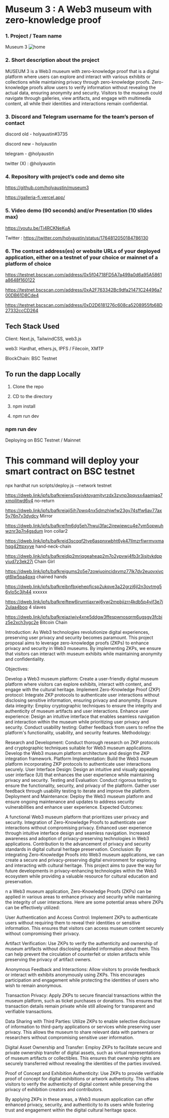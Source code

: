# Museum 3 : A Web3 museum with zero-knowledge proof

### 1. Project / Team name

Museum 3
![home](./bannerblack.png)

### 2. Short description about the project

MUSEUM 3 is a Web3 museum with zero-knowledge proof that is a digital platform where users can explore and interact with various exhibits or collections while maintaining privacy through zero-knowledge proofs. Zero-knowledge proofs allow users to verify information without revealing the actual data, ensuring anonymity and security. Visitors to the museum could navigate through galleries, view artifacts, and engage with multimedia content, all while their identities and interactions remain confidential. 

### 3. Discord and Telegram username for the team’s person of contact

discord old - holyaustin#3735

discord new - holyaustin

telegram - @holyaustin

twitter (X) : @holyaustin

### 4. Repository with project’s code and demo site

<https://github.com/holyaustin/museum3>

<https://galleria-fi.vercel.app/>

### 5. Video demo (90 seconds) and/or Presentation (10 slides max)

<https://youtu.be/Ti4RCKNeKuA> 

Twitter : https://twitter.com/holyaustin/status/1764812050184786130

### 6. The contract address(es) or website URLs of your deployed application, either on a testnet of your choice or mainnet of a platform of choice

<https://testnet.bscscan.com/address/0x5f04718FD5A7a499a0d6a95A5861a8648f160122>

<https://testnet.bscscan.com/address/0xA2F763342Bc9dfa21471C24496a700DB61D8Cde4>

<https://testnet.bscscan.com/address/0xD2D6181276c608ca5208955fb68D27332ccCD264>


## Tech Stack Used

Client: Next.js, TailwindCSS, web3.js

web3:  Hardhat, ethers.js, IPFS / Filecoin, XMTP

BlockChain: BSC Testnet

## To run the dapp Locally

1. Clone the repo

2. CD to the directory

3. npm install

4. npm run dev

### npm run dev

Deploying on BSC Testnet / Mainnet


# This command will deploy your smart contract on BSC testnet

  npx hardhat run scripts/deploy.js --network testnet

<https://dweb.link/ipfs/bafkreiens5gxjvktoyamjtyrzdx3zynp3pqysx4aamjaq7xmoilitwd6v4>   no-return

<https://dweb.link/ipfs/bafkreiaji5ih7pwq4nx5dmzhjwfw23gy74sffw6av77ax5y76n7v3dydcy>    Mirror

<https://dweb.link/ipfs/bafkreifm6dg5eh7hwui3fac2jrewiewcu4e7vm5opwuhwznr3p7n4gsdum>    Iron collar2

<https://dweb.link/ipfs/bafkreid3scqqf2tye6aspnxwbht6yk47llmzrfiwrmvxmahqg42ttpxyye>    hand-neck-chain

<https://dweb.link/ipfs/bafkreidjp2mriqgeaheap2m7o2ypvwj4fb3r3isjtvkdppyiud7z3ek27i>    Chain Girl

<https://dweb.link/ipfs/bafkreigums2o5e7zowjuoincidxvmz77lk7dv2euovxivcgt6lw5pa4pxq>    chained hands

<https://dweb.link/ipfs/bafkreibnfbxjehepfjcsp2ukqve3a22grzi6jl2n3ovtmg56vlo5c3jh44>    xxxxxx

<https://dweb.link/ipfs/bafkreiftew6irumtjaxrwj6ywj2mpbjizrr4kdb5p4yjf3e7i2ulaa4boq>    4 slaves

<https://dweb.link/ipfs/bafkreiazjwjv4xne5ddgw3ffespwnosqrm6ugsgy3fcbiz5e2xch3ygc2e>    Bitcoin Chain



Introduction:
As Web3 technologies revolutionize digital experiences, preserving user privacy and security becomes paramount. This project proposal aims to leverage zero-knowledge proofs (ZKPs) to enhance privacy and security in Web3 museums. By implementing ZKPs, we ensure that visitors can interact with museum exhibits while maintaining anonymity and confidentiality.

Objectives:

Develop a Web3 museum platform: Create a user-friendly digital museum platform where visitors can explore exhibits, interact with content, and engage with the cultural heritage.
Implement Zero-Knowledge Proof (ZKP) protocol: Integrate ZKP protocols to authenticate user interactions without disclosing sensitive information, ensuring privacy and anonymity.
Ensure data integrity: Employ cryptographic techniques to ensure the integrity and authenticity of museum artifacts and user interactions.
Enhance user experience: Design an intuitive interface that enables seamless navigation and interaction within the museum while prioritizing user privacy and security.
Conduct usability testing: Gather feedback from users to refine the platform's functionality, usability, and security features.
Methodology:

Research and Development: Conduct thorough research on ZKP protocols and cryptographic techniques suitable for Web3 museum applications. Develop the Web3 museum platform architecture and design the ZKP integration framework.
Platform Implementation: Build the Web3 museum platform incorporating ZKP protocols to authenticate user interactions securely.
User Interface Design: Design an intuitive and visually appealing user interface (UI) that enhances the user experience while maintaining privacy and security.
Testing and Evaluation: Conduct rigorous testing to ensure the functionality, security, and privacy of the platform. Gather user feedback through usability testing to iterate and improve the platform.
Deployment and Maintenance: Deploy the Web3 museum platform and ensure ongoing maintenance and updates to address security vulnerabilities and enhance user experience.
Expected Outcomes:

A functional Web3 museum platform that prioritizes user privacy and security.
Integration of Zero-Knowledge Proofs to authenticate user interactions without compromising privacy.
Enhanced user experience through intuitive interface design and seamless navigation.
Increased awareness and adoption of privacy-preserving technologies in Web3 applications.
Contribution to the advancement of privacy and security standards in digital cultural heritage preservation.
Conclusion:
By integrating Zero-Knowledge Proofs into Web3 museum applications, we can create a secure and privacy-preserving digital environment for exploring and interacting with cultural heritage. This project aims to pave the way for future developments in privacy-enhancing technologies within the Web3 ecosystem while providing a valuable resource for cultural education and preservation.


n a Web3 museum application, Zero-Knowledge Proofs (ZKPs) can be applied in various areas to enhance privacy and security while maintaining the integrity of user interactions. Here are some potential areas where ZKPs can be effectively utilized:

User Authentication and Access Control: Implement ZKPs to authenticate users without requiring them to reveal their identities or sensitive information. This ensures that visitors can access museum content securely without compromising their privacy.

Artifact Verification: Use ZKPs to verify the authenticity and ownership of museum artifacts without disclosing detailed information about them. This can help prevent the circulation of counterfeit or stolen artifacts while preserving the privacy of artifact owners.

Anonymous Feedback and Interactions: Allow visitors to provide feedback or interact with exhibits anonymously using ZKPs. This encourages participation and engagement while protecting the identities of users who wish to remain anonymous.

Transaction Privacy: Apply ZKPs to secure financial transactions within the museum platform, such as ticket purchases or donations. This ensures that transaction details remain private while still allowing for transparent and verifiable transactions.

Data Sharing with Third Parties: Utilize ZKPs to enable selective disclosure of information to third-party applications or services while preserving user privacy. This allows the museum to share relevant data with partners or researchers without compromising sensitive user information.

Digital Asset Ownership and Transfer: Employ ZKPs to facilitate secure and private ownership transfer of digital assets, such as virtual representations of museum artifacts or collectibles. This ensures that ownership rights are securely transferred without revealing the identities of the parties involved.

Proof of Concept and Exhibition Authenticity: Use ZKPs to provide verifiable proof of concept for digital exhibitions or artwork authenticity. This allows visitors to verify the authenticity of digital content while preserving the privacy of exhibition creators and contributors.

By applying ZKPs in these areas, a Web3 museum application can offer enhanced privacy, security, and authenticity to its users while fostering trust and engagement within the digital cultural heritage space.